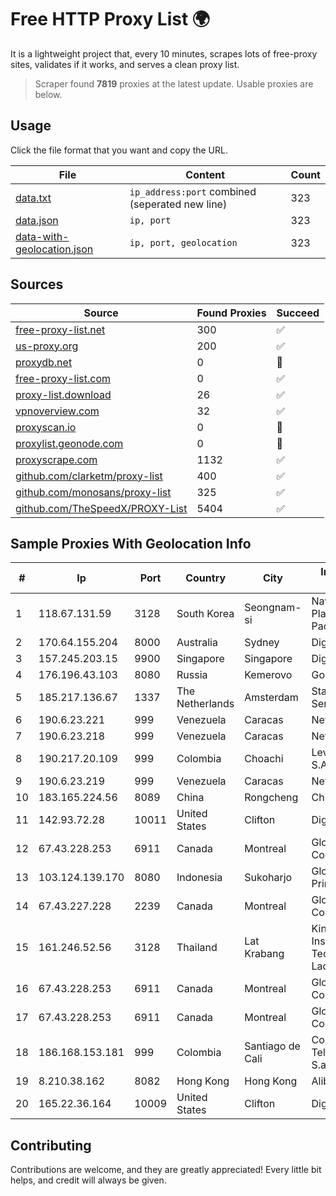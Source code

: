 
# Free HTTP Proxy List 🌍

It is a lightweight project that, every 10 minutes, scrapes lots of free-proxy sites, validates if it works, and serves a clean proxy list.


> Scraper found **7819** proxies at the latest update. Usable proxies are below.

## Usage

Click the file format that you want and copy the URL.


|File|Content|Count|
|----|-------|-----|
|[data.txt](https://raw.githubusercontent.com/themiralay/Proxy-List-World/master/data.txt)|`ip_address:port` combined (seperated new line)|323|
|[data.json](https://raw.githubusercontent.com/themiralay/Proxy-List-World/master/data.json)|`ip, port`|323|
|[data-with-geolocation.json](https://raw.githubusercontent.com/themiralay/Proxy-List-World/master/data-with-geolocation.json)|`ip, port, geolocation`|323|

## Sources

|Source|Found Proxies|Succeed|
|------|-------------|-------|
|[free-proxy-list.net](https://free-proxy-list.net)|300|✅|
|[us-proxy.org](https://www.us-proxy.org)|200|✅|
|[proxydb.net](http://proxydb.net)|0|🚫|
|[free-proxy-list.com](https://free-proxy-list.com/?page=&port=&type%5B%5D=http&type%5B%5D=https&up_time=0&search=Search)|0|✅|
|[proxy-list.download](https://www.proxy-list.download/HTTP)|26|✅|
|[vpnoverview.com](https://vpnoverview.com/privacy/anonymous-browsing/free-proxy-servers)|32|✅|
|[proxyscan.io](https://www.proxyscan.io)|0|🚫|
|[proxylist.geonode.com](https://proxylist.geonode.com/api/proxy-list?limit=300&page=1&sort_by=lastChecked&sort_type=desc&protocols=http,https)|0|🚫|
|[proxyscrape.com](https://api.proxyscrape.com/v2/?request=displayproxies&protocol=http&timeout=10000&country=all&ssl=all&anonymity=all)|1132|✅|
|[github.com/clarketm/proxy-list](https://raw.githubusercontent.com/clarketm/proxy-list/master/proxy-list-raw.txt)|400|✅|
|[github.com/monosans/proxy-list](https://raw.githubusercontent.com/monosans/proxy-list/main/proxies/http.txt)|325|✅|
|[github.com/TheSpeedX/PROXY-List](https://raw.githubusercontent.com/TheSpeedX/PROXY-List/master/http.txt)|5404|✅|


## Sample Proxies With Geolocation Info

|#|Ip|Port|Country|City|Internet Service Provider|
|-|--|----|-------|----|-------------------------|
|1|118.67.131.59|3128|South Korea|Seongnam-si|Naver Business Platform Asia Pacific Pte. Ltd.|
|2|170.64.155.204|8000|Australia|Sydney|DigitalOcean, LLC|
|3|157.245.203.15|9900|Singapore|Singapore|DigitalOcean, LLC|
|4|176.196.43.103|8080|Russia|Kemerovo|Goodline.info|
|5|185.217.136.67|1337|The Netherlands|Amsterdam|Stallion Network Services Limited|
|6|190.6.23.221|999|Venezuela|Caracas|Net Uno|
|7|190.6.23.218|999|Venezuela|Caracas|Net Uno|
|8|190.217.20.109|999|Colombia|Choachi|Level 3 Colombia S.A|
|9|190.6.23.219|999|Venezuela|Caracas|Net Uno|
|10|183.165.224.56|8089|China|Rongcheng|Chinanet|
|11|142.93.72.28|10011|United States|Clifton|DigitalOcean, LLC|
|12|67.43.228.253|6911|Canada|Montreal|GloboTech Communications|
|13|103.124.139.170|8080|Indonesia|Sukoharjo|Global Media Data Prima|
|14|67.43.227.228|2239|Canada|Montreal|GloboTech Communications|
|15|161.246.52.56|3128|Thailand|Lat Krabang|King Mongkut's Institute of Technology Ladkrabang|
|16|67.43.228.253|6911|Canada|Montreal|GloboTech Communications|
|17|67.43.228.253|6911|Canada|Montreal|GloboTech Communications|
|18|186.168.153.181|999|Colombia|Santiago de Cali|Colombia Telecomunicaciones S.a. ESP|
|19|8.210.38.162|8082|Hong Kong|Hong Kong|Alibaba.com LLC|
|20|165.22.36.164|10009|United States|Clifton|DigitalOcean, LLC|



## Contributing

Contributions are welcome, and they are greatly appreciated! Every
little bit helps, and credit will always be given.

